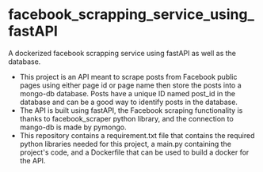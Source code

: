 # facebook_scrapping_service_using_fastAPI
A dockerized facebook scrapping service using fastAPI as well as the database.

- This project is an API meant to scrape posts from Facebook public pages using either page id or page name then store the posts into a mongo-db database. Posts have a unique ID named post_id in the database and can be a good way to identify posts in the database.
- The API is built using fastAPI, the Facebook scraping functionality is thanks to facebook_scraper python library, and the connection to mango-db is made by pymongo.
- This repository contains a requirement.txt file that contains the required python libraries needed for this project, a main.py containing the project's code, and a Dockerfile that can be used to build a docker for the API.
